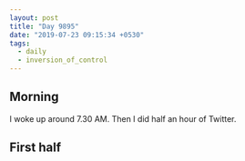 ```yaml
---
layout: post
title: "Day 9895"
date: "2019-07-23 09:15:34 +0530"
tags:
  - daily
  - inversion_of_control
---
```


## Morning

I woke up around 7.30 AM. Then I did half an hour of Twitter.

## First half
